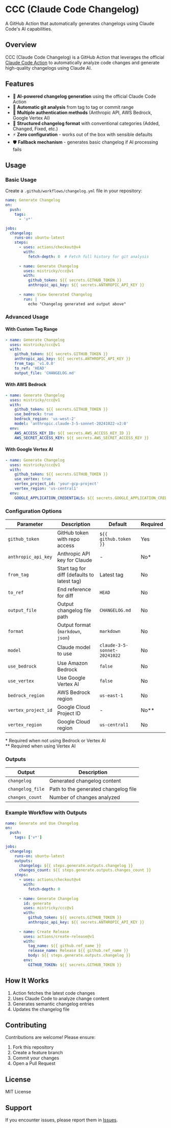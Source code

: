 # CCC (Claude Code Changelog)

A GitHub Action that automatically generates changelogs using Claude Code's AI capabilities.

## Overview

CCC (Claude Code Changelog) is a GitHub Action that leverages the official [Claude Code Action](https://github.com/anthropics/claude-code-action) to automatically analyze code changes and generate high-quality changelogs using Claude AI.

## Features

- 🤖 **AI-powered changelog generation** using the official Claude Code Action
- 📝 **Automatic git analysis** from tag to tag or commit range
- 🔄 **Multiple authentication methods** (Anthropic API, AWS Bedrock, Google Vertex AI)
- 🎯 **Structured changelog format** with conventional categories (Added, Changed, Fixed, etc.)
- ⚡ **Zero configuration** - works out of the box with sensible defaults
- 🛡️ **Fallback mechanism** - generates basic changelog if AI processing fails

## Usage

### Basic Usage

Create a `.github/workflows/changelog.yml` file in your repository:

```yaml
name: Generate Changelog
on:
  push:
    tags:
      - 'v*'

jobs:
  changelog:
    runs-on: ubuntu-latest
    steps:
      - uses: actions/checkout@v4
        with:
          fetch-depth: 0  # Fetch full history for git analysis
      
      - name: Generate Changelog
        uses: mistricky/ccc@v1
        with:
          github_token: ${{ secrets.GITHUB_TOKEN }}
          anthropic_api_key: ${{ secrets.ANTHROPIC_API_KEY }}
        
      - name: View Generated Changelog
        run: |
          echo "Changelog generated and output above"
```

### Advanced Usage

#### With Custom Tag Range

```yaml
- name: Generate Changelog
  uses: mistricky/ccc@v1
  with:
    github_token: ${{ secrets.GITHUB_TOKEN }}
    anthropic_api_key: ${{ secrets.ANTHROPIC_API_KEY }}
    from_tag: 'v1.0.0'
    to_ref: 'HEAD'
    output_file: 'CHANGELOG.md'
```

#### With AWS Bedrock

```yaml
- name: Generate Changelog
  uses: mistricky/ccc@v1
  with:
    github_token: ${{ secrets.GITHUB_TOKEN }}
    use_bedrock: true
    bedrock_region: 'us-west-2'
    model: 'anthropic.claude-3-5-sonnet-20241022-v2:0'
  env:
    AWS_ACCESS_KEY_ID: ${{ secrets.AWS_ACCESS_KEY_ID }}
    AWS_SECRET_ACCESS_KEY: ${{ secrets.AWS_SECRET_ACCESS_KEY }}
```

#### With Google Vertex AI

```yaml
- name: Generate Changelog
  uses: mistricky/ccc@v1
  with:
    github_token: ${{ secrets.GITHUB_TOKEN }}
    use_vertex: true
    vertex_project_id: 'your-gcp-project'
    vertex_region: 'us-central1'
  env:
    GOOGLE_APPLICATION_CREDENTIALS: ${{ secrets.GOOGLE_APPLICATION_CREDENTIALS }}
```

### Configuration Options

| Parameter | Description | Default | Required |
|-----------|-------------|---------|----------|
| `github_token` | GitHub token with repo access | `${{ github.token }}` | Yes |
| `anthropic_api_key` | Anthropic API key for Claude | - | No* |
| `from_tag` | Start tag for diff (defaults to latest tag) | Latest tag | No |
| `to_ref` | End reference for diff | `HEAD` | No |
| `output_file` | Output changelog file path | `CHANGELOG.md` | No |
| `format` | Output format (`markdown`, `json`) | `markdown` | No |
| `model` | Claude model to use | `claude-3-5-sonnet-20241022` | No |
| `use_bedrock` | Use Amazon Bedrock | `false` | No |
| `use_vertex` | Use Google Vertex AI | `false` | No |
| `bedrock_region` | AWS Bedrock region | `us-east-1` | No |
| `vertex_project_id` | Google Cloud Project ID | - | No** |
| `vertex_region` | Google Cloud region | `us-central1` | No |

\* Required when not using Bedrock or Vertex AI  
\*\* Required when using Vertex AI

### Outputs

| Output | Description |
|--------|-------------|
| `changelog` | Generated changelog content |
| `changelog_file` | Path to the generated changelog file |
| `changes_count` | Number of changes analyzed |

### Example Workflow with Outputs

```yaml
name: Generate and Use Changelog
on:
  push:
    tags: ['v*']

jobs:
  changelog:
    runs-on: ubuntu-latest
    outputs:
      changelog: ${{ steps.generate.outputs.changelog }}
      changes_count: ${{ steps.generate.outputs.changes_count }}
    steps:
      - uses: actions/checkout@v4
        with:
          fetch-depth: 0
      
      - name: Generate Changelog
        id: generate
        uses: mistricky/ccc@v1
        with:
          github_token: ${{ secrets.GITHUB_TOKEN }}
          anthropic_api_key: ${{ secrets.ANTHROPIC_API_KEY }}
      
      - name: Create Release
        uses: actions/create-release@v1
        with:
          tag_name: ${{ github.ref_name }}
          release_name: Release ${{ github.ref_name }}
          body: ${{ steps.generate.outputs.changelog }}
        env:
          GITHUB_TOKEN: ${{ secrets.GITHUB_TOKEN }}
```

## How It Works

1. Action fetches the latest code changes
2. Uses Claude Code to analyze change content
3. Generates semantic changelog entries
4. Updates the changelog file

## Contributing

Contributions are welcome! Please ensure:

1. Fork this repository
2. Create a feature branch
3. Commit your changes
4. Open a Pull Request

## License

MIT License

## Support

If you encounter issues, please report them in [Issues](https://github.com/mistricky/ccc/issues).
